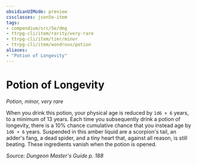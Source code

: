 ```yaml
---
obsidianUIMode: preview
cssclasses: json5e-item
tags:
- compendium/src/5e/dmg
- ttrpg-cli/item/rarity/very-rare
- ttrpg-cli/item/tier/minor
- ttrpg-cli/item/wondrous/potion
aliases: 
- "Potion of Longevity"
---
```

# Potion of Longevity
*Potion, minor, very rare*  


When you drink this potion, your physical age is reduced by `1d6 + 6` years, to a minimum of 13 years. Each time you subsequently drink a potion of longevity, there is a 10% chance cumulative chance that you instead age by `1d6 + 6` years. Suspended in this amber liquid are a scorpion's tail, an adder's fang, a dead spider, and a tiny heart that, against all reason, is still beating. These ingredients vanish when the potion is opened.

*Source: Dungeon Master's Guide p. 188*